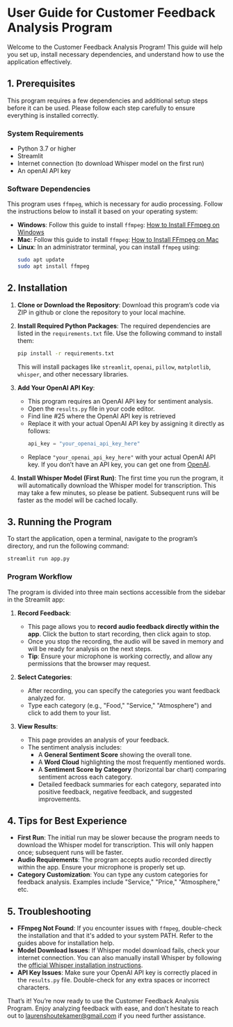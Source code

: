 # User Guide for Customer Feedback Analysis Program

Welcome to the Customer Feedback Analysis Program! This guide will help you set up, install necessary dependencies, and understand how to use the application effectively.

## 1. Prerequisites

This program requires a few dependencies and additional setup steps before it can be used. Please follow each step carefully to ensure everything is installed correctly.

### System Requirements

- Python 3.7 or higher
- Streamlit
- Internet connection (to download Whisper model on the first run)
- An openAI API key

### Software Dependencies

This program uses `ffmpeg`, which is necessary for audio processing. Follow the instructions below to install it based on your operating system:

- **Windows**: Follow this guide to install `ffmpeg`: [How to Install FFmpeg on Windows](https://www.geeksforgeeks.org/how-to-install-ffmpeg-on-windows/)
- **Mac**: Follow this guide to install `ffmpeg`: [How to Install FFmpeg on Mac](https://phoenixnap.com/kb/ffmpeg-mac)
- **Linux**: In an administrator terminal, you can install `ffmpeg` using:
  ```bash
  sudo apt update
  sudo apt install ffmpeg
  ```

## 2. Installation

1. **Clone or Download the Repository**: Download this program’s code via ZIP in github or clone the repository to your local machine.

2. **Install Required Python Packages**: The required dependencies are listed in the `requirements.txt` file. Use the following command to install them:
   ```bash
   pip install -r requirements.txt
   ```

   This will install packages like `streamlit`, `openai`, `pillow`, `matplotlib`, `whisper`, and other necessary libraries.

3. **Add Your OpenAI API Key**:
   - This program requires an OpenAI API key for sentiment analysis.
   - Open the `results.py` file in your code editor.
   - Find line #25 where the OpenAI API key is retrieved 
   - Replace it with your actual OpenAI API key by assigning it directly as follows:
     ```python
     api_key = "your_openai_api_key_here"
     ```
   - Replace `"your_openai_api_key_here"` with your actual OpenAI API key. If you don’t have an API key, you can get one from [OpenAI](https://platform.openai.com/signup).

4. **Install Whisper Model (First Run)**:
   The first time you run the program, it will automatically download the Whisper model for transcription. This may take a few minutes, so please be patient. Subsequent runs will be faster as the model will be cached locally.

## 3. Running the Program

To start the application, open a terminal, navigate to the program’s directory, and run the following command:

```bash
streamlit run app.py
```

### Program Workflow

The program is divided into three main sections accessible from the sidebar in the Streamlit app:

1. **Record Feedback**:
   - This page allows you to **record audio feedback directly within the app**. Click the button to start recording, then click again to stop.
   - Once you stop the recording, the audio will be saved in memory and will be ready for analysis on the next steps.
   - **Tip**: Ensure your microphone is working correctly, and allow any permissions that the browser may request.

2. **Select Categories**:
   - After recording, you can specify the categories you want feedback analyzed for.
   - Type each category (e.g., "Food," "Service," "Atmosphere") and click to add them to your list.

3. **View Results**:
   - This page provides an analysis of your feedback.
   - The sentiment analysis includes:
     - A **General Sentiment Score** showing the overall tone.
     - A **Word Cloud** highlighting the most frequently mentioned words.
     - A **Sentiment Score by Category** (horizontal bar chart) comparing sentiment across each category.
     - Detailed feedback summaries for each category, separated into positive feedback, negative feedback, and suggested improvements.

## 4. Tips for Best Experience

- **First Run**: The initial run may be slower because the program needs to download the Whisper model for transcription. This will only happen once; subsequent runs will be faster.
- **Audio Requirements**: The program accepts audio recorded directly within the app. Ensure your microphone is properly set up.
- **Category Customization**: You can type any custom categories for feedback analysis. Examples include "Service," "Price," "Atmosphere," etc.

## 5. Troubleshooting

- **FFmpeg Not Found**: If you encounter issues with `ffmpeg`, double-check the installation and that it's added to your system PATH. Refer to the guides above for installation help.
- **Model Download Issues**: If Whisper model download fails, check your internet connection. You can also manually install Whisper by following the [official Whisper installation instructions](https://github.com/openai/whisper).
- **API Key Issues**: Make sure your OpenAI API key is correctly placed in the `results.py` file. Double-check for any extra spaces or incorrect characters.

That’s it! You’re now ready to use the Customer Feedback Analysis Program. Enjoy analyzing feedback with ease, and don’t hesitate to reach out to laurenshoutekamer@gmail.com if you need further assistance.